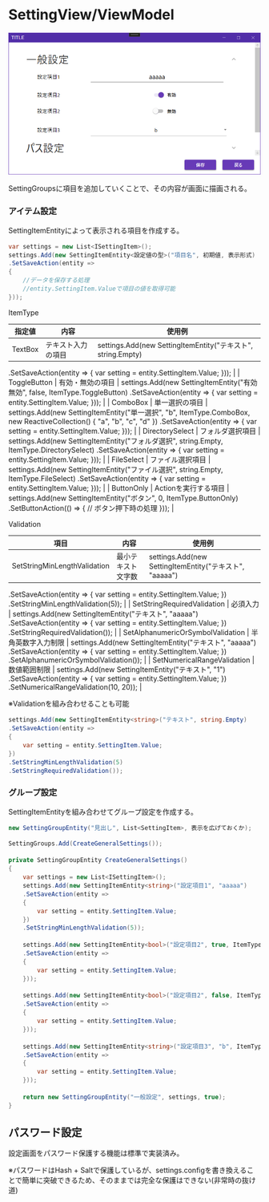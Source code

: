 # SettingView/ViewModel

![image.png](assets/image%205.png)

SettingGroupsに項目を追加していくことで、その内容が画面に描画される。

### アイテム設定

SettingItemEntityによって表示される項目を作成する。

```csharp
var settings = new List<ISettingItem>();
settings.Add(new SettingItemEntity<設定値の型>("項目名", 初期値, 表示形式)
.SetSaveAction(entity =>
{
    //データを保存する処理
    //entity.SettingItem.Valueで項目の値を取得可能
}));
```

ItemType

| 指定値 | 内容 | 使用例 |
| --- | --- | --- |
| TextBox | テキスト入力の項目 | settings.Add(new SettingItemEntity<string>("テキスト", string.Empty)
.SetSaveAction(entity =>
{
var setting = entity.SettingItem.Value;
})); |
| ToggleButton | 有効・無効の項目 | settings.Add(new SettingItemEntity<bool>("有効無効", false, ItemType.ToggleButton)
.SetSaveAction(entity =>
{
var setting = entity.SettingItem.Value;
})); |
| ComboBox | 単一選択の項目 | settings.Add(new SettingItemEntity<string>("単一選択", "b", ItemType.ComboBox, new ReactiveCollection<string>() { "a", "b", "c", "d" })
.SetSaveAction(entity =>
{
var setting = entity.SettingItem.Value;
})); |
| DirectorySelect | フォルダ選択項目 | settings.Add(new SettingItemEntity<string>("フォルダ選択", string.Empty, ItemType.DirectorySelect)
.SetSaveAction(entity =>
{
var setting = entity.SettingItem.Value;
})); |
| FileSelect | ファイル選択項目 | settings.Add(new SettingItemEntity<string>("ファイル選択", string.Empty, ItemType.FileSelect)
.SetSaveAction(entity =>
{
var setting = entity.SettingItem.Value;
})); |
| ButtonOnly | Actionを実行する項目 | settings.Add(new SettingItemEntity<int>("ボタン", 0, ItemType.ButtonOnly)
.SetButtonAction(() =>
{
// ボタン押下時の処理
})); |

Validation

| 項目 | 内容 | 使用例 |
| --- | --- | --- |
| SetStringMinLengthValidation | 最小テキスト文字数 | settings.Add(new SettingItemEntity<string>("テキスト", "aaaaa")
.SetSaveAction(entity =>
{
var setting = entity.SettingItem.Value;
})
.SetStringMinLengthValidation(5)); |
| SetStringRequiredValidation | 必須入力 | settings.Add(new SettingItemEntity<string>("テキスト", "aaaaa")
.SetSaveAction(entity =>
{
var setting = entity.SettingItem.Value;
})
.SetStringRequiredValidation()); |
| SetAlphanumericOrSymbolValidation | 半角英数字入力制限 | settings.Add(new SettingItemEntity<string>("テキスト", "aaaaa")
.SetSaveAction(entity =>
{
var setting = entity.SettingItem.Value;
})
.SetAlphanumericOrSymbolValidation()); |
| SetNumericalRangeValidation | 数値範囲制限 | settings.Add(new SettingItemEntity<string>("テキスト", "1")
.SetSaveAction(entity =>
{
var setting = entity.SettingItem.Value;
})
.SetNumericalRangeValidation(10, 20)); |

※Validationを組み合わせることも可能

```csharp
settings.Add(new SettingItemEntity<string>("テキスト", string.Empty)
.SetSaveAction(entity =>
{
    var setting = entity.SettingItem.Value;
})
.SetStringMinLengthValidation(5)
.SetStringRequiredValidation());
```

### グループ設定

SettingItemEntityを組み合わせてグループ設定を作成する。

```csharp
new SettingGroupEntity("見出し", List<SettingItem>, 表示を広げておくか);
```

```csharp
SettingGroups.Add(CreateGeneralSettings());

private SettingGroupEntity CreateGeneralSettings()
{
    var settings = new List<ISettingItem>();
    settings.Add(new SettingItemEntity<string>("設定項目1", "aaaaa")
    .SetSaveAction(entity =>
    {
        var setting = entity.SettingItem.Value;
    })
    .SetStringMinLengthValidation(5));

    settings.Add(new SettingItemEntity<bool>("設定項目2", true, ItemType.ToggleButton)
    .SetSaveAction(entity =>
    {
        var setting = entity.SettingItem.Value;
    }));

    settings.Add(new SettingItemEntity<bool>("設定項目2", false, ItemType.ToggleButton)
    .SetSaveAction(entity =>
    {
        var setting = entity.SettingItem.Value;
    }));

    settings.Add(new SettingItemEntity<string>("設定項目3", "b", ItemType.ComboBox, new ReactiveCollection<string>() { "a", "b", "c", "d" })
    .SetSaveAction(entity =>
    {
        var setting = entity.SettingItem.Value;
    }));

    return new SettingGroupEntity("一般設定", settings, true);
}
```

## パスワード設定

設定画面をパスワード保護する機能は標準で実装済み。

※パスワードはHash + Saltで保護しているが、settings.configを書き換えることで簡単に突破できるため、そのままでは完全な保護はできない(非常時の抜け道)
